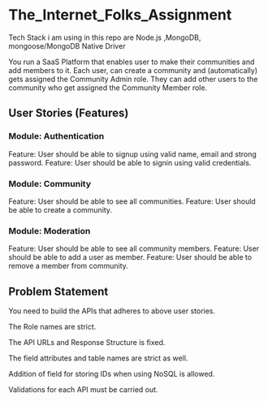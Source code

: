 # The_Internet_Folks_Assignment

Tech Stack i am using in this repo are Node.js ,MongoDB, mongoose/MongoDB Native Driver
<p>You run a SaaS Platform that enables user to make their communities and add members to it.
Each user, can create a community and (automatically) gets assigned the Community Admin role. They can add other users to the community who get assigned the Community Member role.</p>

<h2>User Stories (Features)</h2>

<h3>Module: Authentication</h3>
  Feature: User should be able to signup using valid name, email and strong password.
  Feature: User should be able to signin using valid credentials.
<h3>Module: Community</h3>
  Feature: User should be able to see all communities.
  Feature: User should be able to create a community.
<h3>Module: Moderation</h3>
  Feature: User should be able to see all community members.
  Feature: User should be able to add a user as member.
  Feature: User should be able to remove a member from community.
  
<h2>Problem Statement</h2>
  <p>You need to build the APIs that adheres to above user stories.</p>
  <p>The Role names are strict.</p>
  <p>The API URLs and Response Structure is fixed.</p>
  <p>The field attributes and table names are strict as well.</p>
  <p>Addition of field for storing IDs when using NoSQL is allowed.</p>
  <p>Validations for each API must be carried out.</p>
